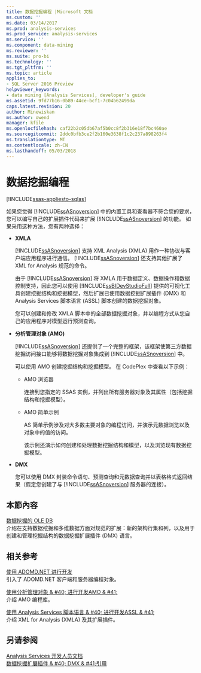 ```yaml
---
title: 数据挖掘编程 |Microsoft 文档
ms.custom: ''
ms.date: 03/14/2017
ms.prod: analysis-services
ms.prod_service: analysis-services
ms.service: ''
ms.component: data-mining
ms.reviewer: ''
ms.suite: pro-bi
ms.technology: ''
ms.tgt_pltfrm: ''
ms.topic: article
applies_to:
- SQL Server 2016 Preview
helpviewer_keywords:
- data mining [Analysis Services], developer's guide
ms.assetid: 9fd77b16-0b89-44ce-bcf1-7c04b62499da
caps.latest.revision: 20
author: Minewiskan
ms.author: owend
manager: kfile
ms.openlocfilehash: caf22b2c05db67af5b0cc8f2b316e18f7bc460ae
ms.sourcegitcommit: 2ddc0bfb3ce2f2b160e3638f1c2c237a898263f4
ms.translationtype: MT
ms.contentlocale: zh-CN
ms.lasthandoff: 05/03/2018
---
```

# <a name="data-mining-programming"></a>数据挖掘编程
[!INCLUDE[ssas-appliesto-sqlas](../includes/ssas-appliesto-sqlas.md)]

  如果您觉得 [!INCLUDE[ssASnoversion](../includes/ssasnoversion-md.md)] 中的内置工具和查看器不符合您的要求，您可以编写自己的扩展插件代码来扩展 [!INCLUDE[ssASnoversion](../includes/ssasnoversion-md.md)] 的功能。 如果采用这种方法，您有两种选择：  
  
-   **XMLA**  
  
     [!INCLUDE[ssASnoversion](../includes/ssasnoversion-md.md)] 支持 XML Analysis (XMLA) 用作一种协议与客户端应用程序进行通信。 [!INCLUDE[ssASnoversion](../includes/ssasnoversion-md.md)] 还支持其他扩展了 XML for Analysis 规范的命令。  
  
     由于 [!INCLUDE[ssASnoversion](../includes/ssasnoversion-md.md)] 将 XMLA 用于数据定义、数据操作和数据控制支持，因此您可以使用 [!INCLUDE[ssBIDevStudioFull](../includes/ssbidevstudiofull-md.md)] 提供的可视化工具创建挖掘结构和挖掘模型，然后扩展已使用数据挖掘扩展插件 (DMX) 和 Analysis Services 脚本语言 (ASSL) 脚本创建的数据挖掘对象。  
  
     您可以创建和修改 XMLA 脚本中的全部数据挖掘对象，并以编程方式从您自己的应用程序对模型运行预测查询。  
  
-   **分析管理对象 (AMO)**  
  
     [!INCLUDE[ssASnoversion](../includes/ssasnoversion-md.md)] 还提供了一个完整的框架，该框架使第三方数据挖掘访问接口能够将数据挖掘对象集成到 [!INCLUDE[ssASnoversion](../includes/ssasnoversion-md.md)] 中。  
  
     可以使用 AMO 创建挖掘结构和挖掘模型。 在 CodePlex 中查看以下示例：  
  
    -   AMO 浏览器  
  
         连接到您指定的 SSAS 实例，并列出所有服务器对象及其属性（包括挖掘结构和挖掘模型）。  
  
    -   AMO 简单示例  
  
         AS 简单示例涉及对大多数主要对象的编程访问，并演示元数据浏览以及对象中的值的访问。  
  
         该示例还演示如何创建和处理数据挖掘结构和模型，以及浏览现有数据挖掘模型。  
  
-   **DMX**  
  
     您可以使用 DMX 封装命令语句、预测查询和元数据查询并以表格格式返回结果（假定您创建了与 [!INCLUDE[ssASnoversion](../includes/ssasnoversion-md.md)] 服务器的连接）。  
  
## <a name="in-this-section"></a>本節內容  
 [数据挖掘的 OLE DB](../analysis-services/data-mining-programming-ole-db.md)  
 介绍在支持数据挖掘和多维数据方面对规范的扩展：新的架构行集和列，以及用于创建和管理挖掘结构的数据挖掘扩展插件 (DMX) 语言。  
  
## <a name="related-reference"></a>相关参考  
 [使用 ADOMD.NET 进行开发](../analysis-services/multidimensional-models/adomd-net/developing-with-adomd-net.md)  
 引入了 ADOMD.NET 客户端和服务器编程对象。  
  
 [使用分析管理对象 & #40; 进行开发AMO & #41;](../analysis-services/multidimensional-models/analysis-management-objects/developing-with-analysis-management-objects-amo.md)  
 介绍 AMO 编程库。  
  
 [使用 Analysis Services 脚本语言 & #40; 进行开发ASSL & #41;](../analysis-services/multidimensional-models/scripting-language-assl/developing-with-analysis-services-scripting-language-assl.md)  
 介绍 XML for Analysis (XMLA) 及其扩展插件。  
  
## <a name="see-also"></a>另请参阅  
 [Analysis Services 开发人员文档](../analysis-services/analysis-services-developer-documentation.md)   
 [数据挖掘扩展插件 & #40; DMX & #41;引用](../dmx/data-mining-extensions-dmx-reference.md)  
  
  
